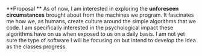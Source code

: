 **Proposal
**
As of now, I am interested in exploring the **unforeseen circumstances** brought about from the machines we program. It fascinates me how we, as humans, create culture around the simple algorithms that we code. I am specifically interested in the psychological impact these algorithms have on us when exposed to us on a daily basis. I am not yet sure the type of software I will be focusing on but intend to develop the idea as the classes progress. 
